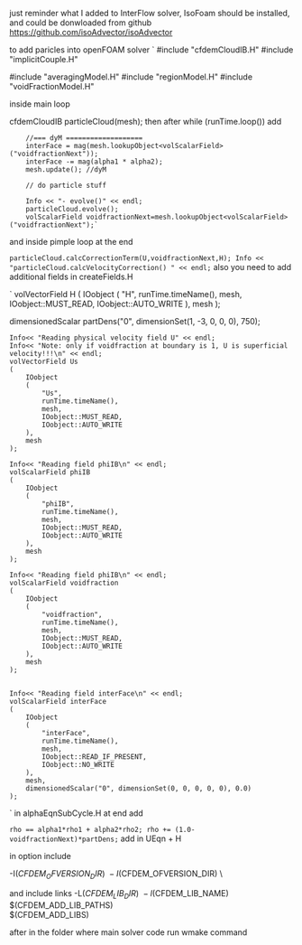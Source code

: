 just reminder what I added to InterFlow solver, 
IsoFoam should be installed, and could be donwloaded from github https://github.com/isoAdvector/isoAdvector

to add paricles into openFOAM solver
`
#include "cfdemCloudIB.H"
#include "implicitCouple.H"

#include "averagingModel.H"
#include "regionModel.H"
#include "voidFractionModel.H"

inside main loop 

cfdemCloudIB particleCloud(mesh);
 then after     while (runTime.loop()) add

        //=== dyM ===================
        interFace = mag(mesh.lookupObject<volScalarField>("voidfractionNext"));
        interFace -= mag(alpha1 * alpha2);
        mesh.update(); //dyM

        // do particle stuff

        Info << "- evolve()" << endl;
        particleCloud.evolve();
        volScalarField voidfractionNext=mesh.lookupObject<volScalarField>("voidfractionNext");`

and inside pimple loop at the end

`
particleCloud.calcCorrectionTerm(U,voidfractionNext,H);
Info << "particleCloud.calcVelocityCorrection() " << endl;
`
also you need to add additional fields in createFields.H

`
volVectorField H
(
    IOobject
    (
        "H",
        runTime.timeName(),
        mesh,
        IOobject::MUST_READ,
        IOobject::AUTO_WRITE
    ),
     mesh
);


dimensionedScalar partDens("0", dimensionSet(1, -3, 0, 0, 0), 750);

    Info<< "Reading physical velocity field U" << endl;
    Info<< "Note: only if voidfraction at boundary is 1, U is superficial velocity!!!\n" << endl;
    volVectorField Us
    (
        IOobject
        (
            "Us",
            runTime.timeName(),
            mesh,
            IOobject::MUST_READ,
            IOobject::AUTO_WRITE
        ),
        mesh
    );

    Info<< "Reading field phiIB\n" << endl;
    volScalarField phiIB
    (
        IOobject
        (
            "phiIB",
            runTime.timeName(),
            mesh,
            IOobject::MUST_READ,
            IOobject::AUTO_WRITE
        ),
        mesh
    );

    Info<< "Reading field phiIB\n" << endl;
    volScalarField voidfraction
    (
        IOobject
        (
            "voidfraction",
            runTime.timeName(),
            mesh,
            IOobject::MUST_READ,
            IOobject::AUTO_WRITE
        ),
        mesh
    );


    Info<< "Reading field interFace\n" << endl;
    volScalarField interFace
    (
        IOobject
        (
            "interFace",
            runTime.timeName(),
            mesh,
            IOobject::READ_IF_PRESENT,
            IOobject::NO_WRITE
        ),
        mesh,
        dimensionedScalar("0", dimensionSet(0, 0, 0, 0, 0), 0.0)
    );
`
in alphaEqnSubCycle.H at end add

`
rho == alpha1*rho1 + alpha2*rho2;
rho += (1.0-voidfractionNext)*partDens;
`
add in UEqn + H



in option include

-I$(CFDEM_OFVERSION_DIR) \
-I$(CFDEM_OFVERSION_DIR) \

and include links
-L$(CFDEM_LIB_DIR)\
-l$(CFDEM_LIB_NAME) \
$(CFDEM_ADD_LIB_PATHS) \
$(CFDEM_ADD_LIBS)


after in the folder where main solver code run wmake command






